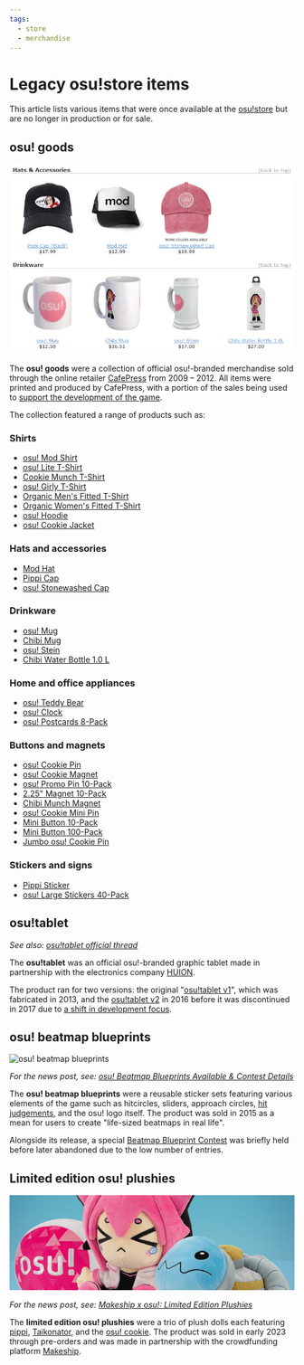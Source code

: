 ```yaml
---
tags:
  - store
  - merchandise
---
```


# Legacy osu!store items

This article lists various items that were once available at the [osu!store](https://osu.ppy.sh/store/listing) but are no longer in production or for sale.

## osu! goods

![osu! goods CafePress store front](img/osu-goods.png)

The **osu! goods** were a collection of official osu!-branded merchandise sold through the online retailer [CafePress](https://en.wikipedia.org/wiki/CafePress) from 2009 – 2012. All items were printed and produced by CafePress, with a portion of the sales being used to [support the development of the game](https://osu.ppy.sh/store/listing).

The collection featured a range of products such as:

### Shirts

- [osu! Mod Shirt](https://web.archive.org/web/20120702093250/http://www.cafepress.com/osume.289786473)
- [osu! Lite T-Shirt](https://web.archive.org/web/20120702093250/http://www.cafepress.com/osume.288837174)
- [Cookie Munch T-Shirt](https://web.archive.org/web/20120702093250/http://www.cafepress.com/osume.288838261)
- [osu! Girly T-Shirt](https://web.archive.org/web/20120702093250/http://www.cafepress.com/osume.288831390)
- [Organic Men's Fitted T-Shirt](https://web.archive.org/web/20120702093250/http://www.cafepress.com/osume.439576382)
- [Organic Women's Fitted T-Shirt](https://web.archive.org/web/20120702093250/http://www.cafepress.com/osume.439576381)
- [osu! Hoodie](https://web.archive.org/web/20120702093250/http://www.cafepress.com/osume.295758604)
- [osu! Cookie Jacket](https://web.archive.org/web/20120702093250/http://www.cafepress.com/osume.394638201)

### Hats and accessories

- [Mod Hat](https://web.archive.org/web/20120702093250/http://www.cafepress.com/osume.394644859)
- [Pippi Cap](https://web.archive.org/web/20120702093250/http://www.cafepress.com/osume.394644101)
- [osu! Stonewashed Cap](https://web.archive.org/web/20120702093250/http://www.cafepress.com/osume.394643336)

### Drinkware

- [osu! Mug](https://web.archive.org/web/20120702093250/http://www.cafepress.com/osume.288419419)
- [Chibi Mug](https://web.archive.org/web/20120702093250/http://www.cafepress.com/osume.288434609)
- [osu! Stein](https://web.archive.org/web/20120702093250/http://www.cafepress.com/osume.288717098)
- [Chibi Water Bottle 1.0 L](https://web.archive.org/web/20120702093250/http://www.cafepress.com/osume.394641818)

### Home and office appliances

- [osu! Teddy Bear](https://web.archive.org/web/20120702093250/http://www.cafepress.com/osume.288839612)
- [osu! Clock](https://web.archive.org/web/20120702093250/http://www.cafepress.com/osume.288700999)
- [osu! Postcards 8-Pack](https://web.archive.org/web/20120702093250/http://www.cafepress.com/osume.288843371)

### Buttons and magnets

- [osu! Cookie Pin](https://web.archive.org/web/20120702093250/http://www.cafepress.com/osume.288416528)
- [osu! Cookie Magnet](https://web.archive.org/web/20120702093250/http://www.cafepress.com/osume.288429391)
- [osu! Promo Pin 10-Pack](https://web.archive.org/web/20120702093250/http://www.cafepress.com/osume.288439599)
- [2.25" Magnet 10-Pack](https://web.archive.org/web/20120702093250/http://www.cafepress.com/osume.470631859)
- [Chibi Munch Magnet](https://web.archive.org/web/20120702093250/http://www.cafepress.com/osume.394642312)
- [osu! Cookie Mini Pin](https://web.archive.org/web/20120702093250/http://www.cafepress.com/osume.288416527)
- [Mini Button 10-Pack](https://web.archive.org/web/20120702093250/http://www.cafepress.com/osume.470631599)
- [Mini Button 100-Pack](https://web.archive.org/web/20120702093250/http://www.cafepress.com/osume.510679895)
- [Jumbo osu! Cookie Pin](https://web.archive.org/web/20120702093250/http://www.cafepress.com/osume.288429392)

### Stickers and signs

- [Pippi Sticker](https://web.archive.org/web/20120702093250/http://www.cafepress.com/osume.394644102)
- [osu! Large Stickers 40-Pack](https://web.archive.org/web/20120702093250/http://www.cafepress.com/osume.288841446)

## osu!tablet

*See also: [osu!tablet official thread](https://osu.ppy.sh/community/forums/topics/169139)*

The **osu!tablet** was an official osu!-branded graphic tablet made in partnership with the electronics company [HUION](https://www.huion.com/).

The product ran for two versions: the original "[osu!tablet v1](https://www.youtube.com/watch?v=27RkPY5lWBw)", which was fabricated in 2013, and the [osu!tablet v2](/wiki/Guides/Tablet_purchase#osu!store) in 2016 before it was discontinued in 2017 due to [a shift in development focus](https://twitter.com/ppy/status/846190076853870592).

## osu! beatmap blueprints

![osu! beatmap blueprints](img/osu-goods.jpg)

*For the news post, see: [osu! Beatmap Blueprints Available & Contest Details](https://osu.ppy.sh/home/news/2015-03-20-osu-beatmap-blueprints-available-contest)*

The **osu! beatmap blueprints** were a reusable sticker sets featuring various elements of the game such as hitcircles, sliders, approach circles, [hit judgements](https://osu.ppy.sh/wiki/en/Gameplay/Judgement/osu%21), and the osu! logo itself. The product was sold in 2015 as a mean for users to create "life-sized beatmaps in real life".

Alongside its release, a special [Beatmap Blueprint Contest](https://osu.ppy.sh/community/forums/topics/312138?n=1) was briefly held before later abandoned due to the low number of entries.

## Limited edition osu! plushies

![Limited edition osu! plushies](img/osu-limited-edition-plushie.jpg)

*For the news post, see: [Makeship x osu!: Limited Edition Plushies](https://osu.ppy.sh/home/news/2022-12-10-makeship-x-osu-plushies)*

The **limited edition osu! plushies** were a trio of plush dolls each featuring [pippi](/wiki/Mascots#pippi), [Taikonator](https://osu.ppy.sh/wiki/en/Mascots#taikonator), and the [osu! cookie](/wiki/Client/Interface/Cookie). The product was sold in early 2023 through pre-orders and was made in partnership with the crowdfunding platform [Makeship](https://www.makeship.com/).